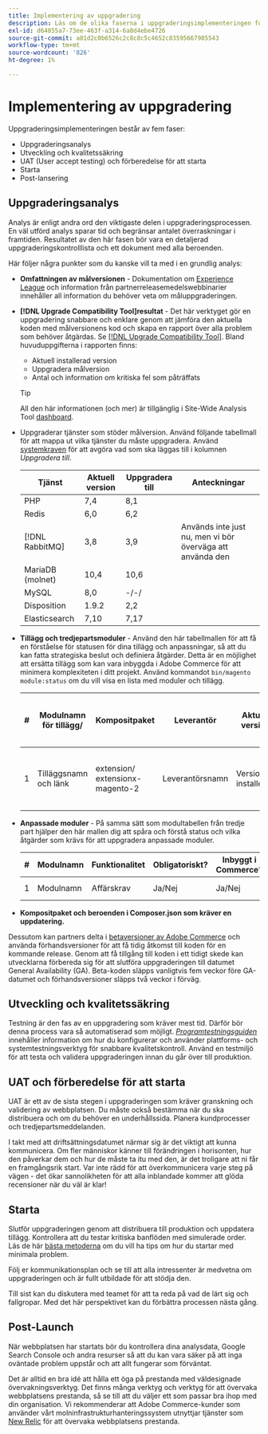 ```yaml
---
title: Implementering av uppgradering
description: Läs om de olika faserna i uppgraderingsimplementeringen för Adobe Commerce-projekt.
exl-id: d64855a7-73ee-463f-a314-6a8d4ebe4726
source-git-commit: a81d2c0b6526c2c8c8c5c4652c83595667985543
workflow-type: tm+mt
source-wordcount: '826'
ht-degree: 1%

---
```


# Implementering av uppgradering

Uppgraderingsimplementeringen består av fem faser:

- Uppgraderingsanalys
- Utveckling och kvalitetssäkring
- UAT (User accept testing) och förberedelse för att starta
- Starta
- Post-lansering

## Uppgraderingsanalys

Analys är enligt andra ord den viktigaste delen i uppgraderingsprocessen. En väl utförd analys sparar tid och begränsar antalet överraskningar i framtiden. Resultatet av den här fasen bör vara en detaljerad uppgraderingskontrolllista och ett dokument med alla beroenden.

Här följer några punkter som du kanske vill ta med i en grundlig analys:

- **Omfattningen av målversionen** - Dokumentation om [Experience League](../../release/release-notes/overview.md) och information från partnerreleasemedelswebbinarier innehåller all information du behöver veta om måluppgraderingen.

- **[!DNL Upgrade Compatibility Tool]resultat** - Det här verktyget gör en uppgradering snabbare och enklare genom att jämföra den aktuella koden med målversionens kod och skapa en rapport över alla problem som behöver åtgärdas. Se [[!DNL Upgrade Compatibility Tool]](../upgrade-compatibility-tool/overview.md). Bland huvuduppgifterna i rapporten finns:

   - Aktuell installerad version
   - Uppgradera målversion
   - Antal och information om kritiska fel som påträffats

  >[!TIP]
  >
  >All den här informationen (och mer) är tillgänglig i Site-Wide Analysis Tool [dashboard](../../tools/site-wide-analysis-tool/dashboard.md).

- Uppgraderar tjänster som stöder målversion. Använd följande tabellmall för att mappa ut vilka tjänster du måste uppgradera. Använd [systemkraven](../../installation/system-requirements.md) för att avgöra vad som ska läggas till i kolumnen _Uppgradera till_.


  | Tjänst | Aktuell version | Uppgradera till | Anteckningar |
  |-----------------|-----------------|------------|----------------------------------------------------------|
  | PHP | 7,4 | 8,1 |                                                          |
  | Redis | 6,0 | 6,2 |                                                          |
  | [!DNL RabbitMQ] | 3,8 | 3,9 | Används inte just nu, men vi bör överväga att använda den |
  | MariaDB (molnet) | 10,4 | 10,6 |                                                          |
  | MySQL | 8,0 | -/-/ |                                                          |
  | Disposition | 1.9.2 | 2,2 |                                                          |
  | Elasticsearch | 7,10 | 7,17 |                                                          |

- **Tillägg och tredjepartsmoduler** - Använd den här tabellmallen för att få en förståelse för statusen för dina tillägg och anpassningar, så att du kan fatta strategiska beslut och definiera åtgärder. Detta är en möjlighet att ersätta tillägg som kan vara inbyggda i Adobe Commerce för att minimera komplexiteten i ditt projekt. Använd kommandot `bin/magento module:status` om du vill visa en lista med moduler och tillägg.

  | # | Modulnamn för tillägg/<br> | Kompositpaket | Leverantör | Aktuell version | Funktionalitet | Kompatibel med den senaste<br>Commerce-versionen? | Problem | Inbyggt i Commerce? | Åtgärd | Anteckningar |
  |---|-----------------------------|------------------------------------|-------------|-------------------|-----------------------|---------------------------------------------|--------------------------------------------------|---------------------|-------------------------|-------|
  | 1 | Tilläggsnamn och länk | extension/<br>extensionx-magento-2 | Leverantörsnamn | Version installerad | Affärskrav | Ja/Nej | Lista identifierade problem som uppstår med det här tillägget | Ja/Nej | Behåll/Ersätt/<br>Ta bort |       |

- **Anpassade moduler** - På samma sätt som modultabellen från tredje part hjälper den här mallen dig att spåra och förstå status och vilka åtgärder som krävs för att uppgradera anpassade moduler.

  | # | Modulnamn | Funktionalitet | Obligatoriskt? | Inbyggt i Commerce? | Åtgärd | Anteckningar |
  |---|--------------|-----------------------|-----------|---------------------|---------------------|-------|
  | 1 | Modulnamn | Affärskrav | Ja/Nej | Ja/Nej | Behåll/Ersätt/Ta bort |       |

- **Kompositpaket och beroenden i Composer.json som kräver en uppdatering.**

Dessutom kan partners delta i [betaversioner av Adobe Commerce](../../release/beta.md) och använda förhandsversioner för att få tidig åtkomst till koden för en kommande release. Genom att få tillgång till koden i ett tidigt skede kan utvecklarna förbereda sig för att slutföra uppgraderingen till datumet General Availability (GA). Beta-koden släpps vanligtvis fem veckor före GA-datumet och förhandsversioner släpps två veckor i förväg.

## Utveckling och kvalitetssäkring

Testning är den fas av en uppgradering som kräver mest tid. Därför bör denna process vara så automatiserad som möjligt. _[Programtestningsguiden](https://developer.adobe.com/commerce/testing/guide/)_ innehåller information om hur du konfigurerar och använder plattforms- och systemtestningsverktyg för snabbare kvalitetskontroll. Använd en testmiljö för att testa och validera uppgraderingen innan du går över till produktion.

## UAT och förberedelse för att starta

UAT är ett av de sista stegen i uppgraderingen som kräver granskning och validering av webbplatsen. Du måste också bestämma när du ska distribuera och om du behöver en underhållssida. Planera kundprocesser och tredjepartsmeddelanden.

I takt med att driftsättningsdatumet närmar sig är det viktigt att kunna kommunicera. Om fler människor känner till förändringen i horisonten, hur den påverkar dem och hur de måste ta itu med den, är det troligare att ni får en framgångsrik start. Var inte rädd för att överkommunicera varje steg på vägen - det ökar sannolikheten för att alla inblandade kommer att glöda recensioner när du väl är klar!

## Starta

Slutför uppgraderingen genom att distribuera till produktion och uppdatera tillägg. Kontrollera att du testar kritiska banflöden med simulerade order. Läs de här [bästa metoderna](../prepare/best-practices.md) om du vill ha tips om hur du startar med minimala problem.

Följ er kommunikationsplan och se till att alla intressenter är medvetna om uppgraderingen och är fullt utbildade för att stödja den.

Till sist kan du diskutera med teamet för att ta reda på vad de lärt sig och fallgropar. Med det här perspektivet kan du förbättra processen nästa gång.

## Post-Launch

När webbplatsen har startats bör du kontrollera dina analysdata, Google Search Console och andra resurser så att du kan vara säker på att inga oväntade problem uppstår och att allt fungerar som förväntat.

Det är alltid en bra idé att hålla ett öga på prestanda med väldesignade övervakningsverktyg. Det finns många verktyg och verktyg för att övervaka webbplatsens prestanda, så se till att du väljer ett som passar bra ihop med din organisation. Vi rekommenderar att Adobe Commerce-kunder som använder vårt molninfrastrukturhanteringssystem utnyttjar tjänster som [New Relic](https://experienceleague.adobe.com/docs/commerce-cloud-service/user-guide/monitor/new-relic/new-relic-service.html) för att övervaka webbplatsens prestanda.
